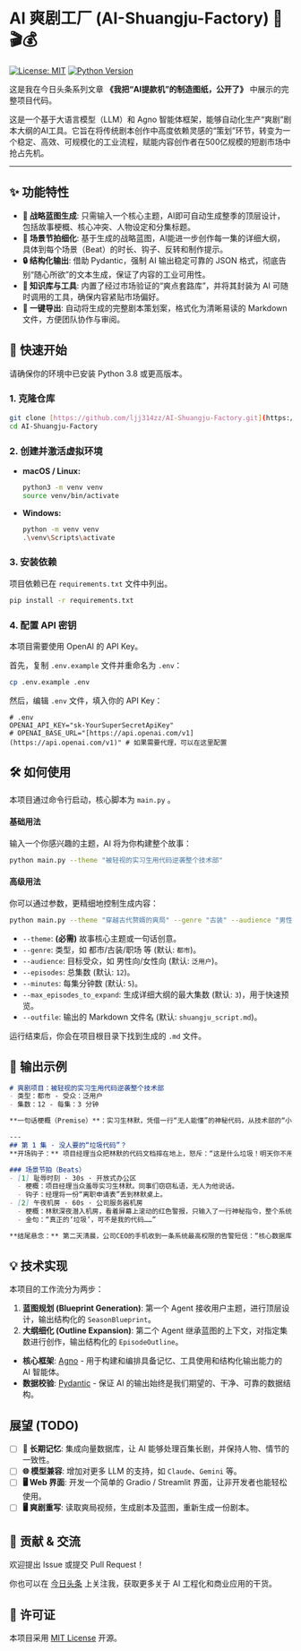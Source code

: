 # AI 爽剧工厂 (AI-Shuangju-Factory) 🤖🎬💰

[![License: MIT](https://img.shields.io/badge/License-MIT-yellow.svg)](https://opensource.org/licenses/MIT)
[![Python Version](https://img.shields.io/badge/Python-3.8+-blue.svg)](https://www.python.org/downloads/)

这是我在今日头条系列文章 **《我把“AI提款机”的制造图纸，公开了》** 中展示的完整项目代码。

这是一个基于大语言模型（LLM）和 Agno 智能体框架，能够自动化生产“爽剧”剧本大纲的AI工具。它旨在将传统剧本创作中高度依赖灵感的“策划”环节，转变为一个稳定、高效、可规模化的工业流程，赋能内容创作者在500亿规模的短剧市场中抢占先机。

---

## ✨ 功能特性

-   **🧠 战略蓝图生成**: 只需输入一个核心主题，AI即可自动生成整季的顶层设计，包括故事梗概、核心冲突、人物设定和分集标题。
-   **📝 场景节拍细化**: 基于生成的战略蓝图，AI能进一步创作每一集的详细大纲，具体到每个场景（Beat）的时长、钩子、反转和制作提示。
-   **🔒 结构化输出**: 借助 Pydantic，强制 AI 输出稳定可靠的 JSON 格式，彻底告别“随心所欲”的文本生成，保证了内容的工业可用性。
-   **🔧 知识库与工具**: 内置了经过市场验证的“爽点套路库”，并将其封装为 AI 可随时调用的工具，确保内容紧贴市场偏好。
-   **📄 一键导出**: 自动将生成的完整剧本策划案，格式化为清晰易读的 Markdown 文件，方便团队协作与审阅。

## 🚀 快速开始

请确保你的环境中已安装 Python 3.8 或更高版本。

### 1. 克隆仓库

```bash
git clone [https://github.com/ljj314zz/AI-Shuangju-Factory.git](https://github.com/ljj314zz/AI-Shuangju-Factory.git)
cd AI-Shuangju-Factory
```


### 2. 创建并激活虚拟环境

- **macOS / Linux:**
  ```bash
  python3 -m venv venv
  source venv/bin/activate
  ```
- **Windows:**
  ```bash
  python -m venv venv
  .\venv\Scripts\activate
  ```

### 3. 安装依赖

项目依赖已在 `requirements.txt` 文件中列出。

```bash
pip install -r requirements.txt
```

### 4. 配置 API 密钥

本项目需要使用 OpenAI 的 API Key。

首先，复制 `.env.example` 文件并重命名为 `.env`：
```bash
cp .env.example .env
```
然后，编辑 `.env` 文件，填入你的 API Key：
```
# .env
OPENAI_API_KEY="sk-YourSuperSecretApiKey"
# OPENAI_BASE_URL="[https://api.openai.com/v1](https://api.openai.com/v1)" # 如果需要代理，可以在这里配置
```

## 🛠️ 如何使用

本项目通过命令行启动，核心脚本为 `main.py` 。

#### 基础用法

输入一个你感兴趣的主题，AI 将为你构建整个故事：

```bash
python main.py --theme "被轻视的实习生用代码逆袭整个技术部"
```

#### 高级用法

你可以通过参数，更精细地控制生成内容：

```bash
python main.py --theme "穿越古代赘婿的爽局" --genre "古装" --audience "男性向"
```

-   `--theme`: **(必需)** 故事核心主题或一句话创意。
-   `--genre`: 类型，如 都市/古装/职场 等 (默认: `都市`)。
-   `--audience`: 目标受众，如 男性向/女性向 (默认: `泛用户`)。
-   `--episodes`: 总集数 (默认: `12`)。
-   `--minutes`: 每集分钟数 (默认: `5`)。
-   `--max_episodes_to_expand`: 生成详细大纲的最大集数 (默认: `3`)，用于快速预览。
-   `--outfile`: 输出的 Markdown 文件名 (默认: `shuangju_script.md`)。

运行结束后，你会在项目根目录下找到生成的 `.md` 文件。

## 📜 输出示例

```markdown
# 爽剧项目：被轻视的实习生用代码逆袭整个技术部
- 类型：都市 - 受众：泛用户
- 集数：12 - 每集：3 分钟

**一句话梗概（Premise）**：实习生林默，凭借一行“无人能懂”的神秘代码，从技术部的“小透明”逆袭为令所有大佬侧目的技术核心，并揭开公司内部的惊天秘密。

---
## 第 1 集 · 没人要的“垃圾代码”？
**开场钩子：** 项目经理当众把林默的代码文档摔在地上，怒斥：“这是什么垃圾！明天你不用来了！”

### 场景节拍（Beats）
- [1] 耻辱时刻 · 30s · 开放式办公区
  - 梗概：项目经理当众羞辱实习生林默。同事们窃窃私语，无人为他说话。
  - 钩子：经理将一份“离职申请表”丢到林默桌上。
- [2] 午夜机房 · 60s · 公司服务器机房
  - 梗概：林默深夜潜入机房，看着屏幕上滚动的红色警报，只输入了一行神秘指令，整个系统的警报瞬间消失。
  - 金句：“真正的‘垃圾’，可不是我的代码……”

**结尾悬念：** 第二天清晨，公司CEO的手机收到一条系统最高权限的告警短信：“核心数据库已被未知用户接管。”
```

## 💡 技术实现

本项目的工作流分为两步：
1.  **蓝图规划 (Blueprint Generation)**: 第一个 Agent 接收用户主题，进行顶层设计，输出结构化的 `SeasonBlueprint`。
2.  **大纲细化 (Outline Expansion)**: 第二个 Agent 继承蓝图的上下文，对指定集数进行创作，输出结构化的 `EpisodeOutline`。

-   **核心框架**: [Agno](https://github.com/elos-dev/agno) - 用于构建和编排具备记忆、工具使用和结构化输出能力的 AI 智能体。
-   **数据校验**: [Pydantic](https://docs.pydantic.dev/) - 保证 AI 的输出始终是我们期望的、干净、可靠的数据结构。

## 展望 (TODO)

-   [ ] **🧠 长期记忆**: 集成向量数据库，让 AI 能够处理百集长剧，并保持人物、情节的一致性。
-   [ ] **🌐 模型兼容**: 增加对更多 LLM 的支持，如 `Claude`、`Gemini` 等。
-   [ ] **🖥️ Web 界面**: 开发一个简单的 Gradio / Streamlit 界面，让非开发者也能轻松使用。
-   [ ] **🖥️ 爽剧重写**: 读取爽局视频，生成剧本及蓝图，重新生成一份剧本。

## 🤝 贡献 & 交流

欢迎提出 Issue 或提交 Pull Request！

你也可以在 [今日头条](你的头条主页链接) 上关注我，获取更多关于 AI 工程化和商业应用的干货。

## 📄 许可证

本项目采用 [MIT License](LICENSE) 开源。